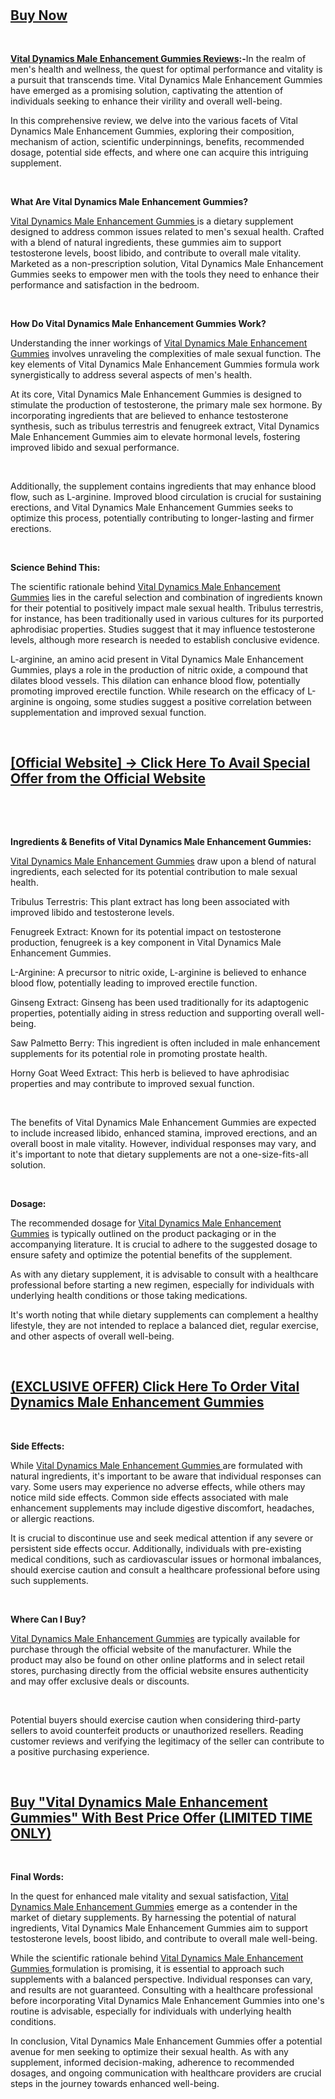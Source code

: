 <h1>&nbsp;</h1>
<h2><strong><a href="https://sales24hour.com/13bc">Buy Now</a></strong></h2>
<p>&nbsp;</p>
<p><strong><a href="https://sales24hour.com/13bc ">Vital Dynamics Male Enhancement Gummies Reviews</a>:-</strong>In the realm of men's health and wellness, the quest for optimal performance and vitality is a pursuit that transcends time. Vital Dynamics Male Enhancement Gummies have emerged as a promising solution, captivating the attention of individuals seeking to enhance their virility and overall well-being.&nbsp;</p>
<p>In this comprehensive review, we delve into the various facets of Vital Dynamics Male Enhancement Gummies, exploring their composition, mechanism of action, scientific underpinnings, benefits, recommended dosage, potential side effects, and where one can acquire this intriguing supplement.</p>
<p>&nbsp;</p>
<p><strong>What Are Vital Dynamics Male Enhancement Gummies?</strong></p>
<p><a href="https://sales24hour.com/13bc%20">Vital&nbsp;Dynamics Male Enhancement Gummies&nbsp;</a>is a dietary supplement designed to address common issues related to men's sexual health. Crafted with a blend of natural ingredients, these gummies aim to support testosterone levels, boost libido, and contribute to overall male vitality. Marketed as a non-prescription solution, Vital Dynamics Male Enhancement Gummies seeks to empower men with the tools they need to enhance their performance and satisfaction in the bedroom.</p>
<p>&nbsp;</p>
<p><strong>How Do Vital Dynamics Male Enhancement Gummies Work?</strong></p>
<p>Understanding the inner workings of&nbsp;<a href="https://sales24hour.com/13bc%20">Vital&nbsp;Dynamics Male Enhancement Gummies</a>&nbsp;involves unraveling the complexities of male sexual function. The key elements of Vital Dynamics Male Enhancement Gummies formula work synergistically to address several aspects of men's health.</p>
<p>At its core, Vital Dynamics Male Enhancement Gummies is designed to stimulate the production of testosterone, the primary male sex hormone. By incorporating ingredients that are believed to enhance testosterone synthesis, such as tribulus terrestris and fenugreek extract, Vital Dynamics Male Enhancement Gummies aim to elevate hormonal levels, fostering improved libido and sexual performance.</p>
<p>&nbsp;</p>
<p>Additionally, the supplement contains ingredients that may enhance blood flow, such as L-arginine. Improved blood circulation is crucial for sustaining erections, and Vital Dynamics Male Enhancement Gummies seeks to optimize this process, potentially contributing to longer-lasting and firmer erections.</p>
<p>&nbsp;</p>
<p><strong>Science Behind This:</strong></p>
<p>The scientific rationale behind&nbsp;<a href="https://sales24hour.com/13bc ">Vital Dynamics Male Enhancement Gummies</a>&nbsp;lies in the careful selection and combination of ingredients known for their potential to positively impact male sexual health. Tribulus terrestris, for instance, has been traditionally used in various cultures for its purported aphrodisiac properties. Studies suggest that it may influence testosterone levels, although more research is needed to establish conclusive evidence.</p>
<p>L-arginine, an amino acid present in Vital Dynamics Male Enhancement Gummies, plays a role in the production of nitric oxide, a compound that dilates blood vessels. This dilation can enhance blood flow, potentially promoting improved erectile function. While research on the efficacy of L-arginine is ongoing, some studies suggest a positive correlation between supplementation and improved sexual function.</p>
<p>&nbsp;</p>
<h2><a href="https://sales24hour.com/13bc ">[Official Website] &rarr; Click Here To Avail Special Offer from the Official Website</a></h2>
<p>&nbsp;</p>
<p>&nbsp;</p>
<p><strong>Ingredients &amp; Benefits of Vital Dynamics Male Enhancement Gummies:</strong></p>
<p><a href="https://sales24hour.com/13bc ">Vital Dynamics Male Enhancement Gummies</a>&nbsp;draw upon a blend of natural ingredients, each selected for its potential contribution to male sexual health.</p>
<p>Tribulus Terrestris: This plant extract has long been associated with improved libido and testosterone levels.</p>
<p>Fenugreek Extract: Known for its potential impact on testosterone production, fenugreek is a key component in Vital Dynamics Male Enhancement Gummies.</p>
<p>L-Arginine: A precursor to nitric oxide, L-arginine is believed to enhance blood flow, potentially leading to improved erectile function.</p>
<p>Ginseng Extract: Ginseng has been used traditionally for its adaptogenic properties, potentially aiding in stress reduction and supporting overall well-being.</p>
<p>Saw Palmetto Berry: This ingredient is often included in male enhancement supplements for its potential role in promoting prostate health.</p>
<p>Horny Goat Weed Extract: This herb is believed to have aphrodisiac properties and may contribute to improved sexual function.</p>
<p>&nbsp;</p>
<p>The benefits of Vital Dynamics Male Enhancement Gummies are expected to include increased libido, enhanced stamina, improved erections, and an overall boost in male vitality. However, individual responses may vary, and it's important to note that dietary supplements are not a one-size-fits-all solution.</p>
<p>&nbsp;</p>
<p><strong>Dosage:</strong></p>
<p>The recommended dosage for&nbsp;<a href="https://sales24hour.com/13bc ">Vital Dynamics Male Enhancement Gummies</a>&nbsp;is typically outlined on the product packaging or in the accompanying literature. It is crucial to adhere to the suggested dosage to ensure safety and optimize the potential benefits of the supplement.</p>
<p>As with any dietary supplement, it is advisable to consult with a healthcare professional before starting a new regimen, especially for individuals with underlying health conditions or those taking medications.</p>
<p>It's worth noting that while dietary supplements can complement a healthy lifestyle, they are not intended to replace a balanced diet, regular exercise, and other aspects of overall well-being.</p>
<p>&nbsp;</p>
<h2><a href="https://sales24hour.com/13bc ">(EXCLUSIVE OFFER) Click Here To Order Vital Dynamics Male Enhancement Gummies</a></h2>
<p>&nbsp;</p>
<p><strong>Side Effects:</strong></p>
<p>While&nbsp;<a href="https://sales24hour.com/13bc ">Vital Dynamics Male Enhancement Gummies&nbsp;</a>are formulated with natural ingredients, it's important to be aware that individual responses can vary. Some users may experience no adverse effects, while others may notice mild side effects. Common side effects associated with male enhancement supplements may include digestive discomfort, headaches, or allergic reactions.</p>
<p>It is crucial to discontinue use and seek medical attention if any severe or persistent side effects occur. Additionally, individuals with pre-existing medical conditions, such as cardiovascular issues or hormonal imbalances, should exercise caution and consult a healthcare professional before using such supplements.</p>
<p>&nbsp;</p>
<p><strong>Where Can I Buy?</strong></p>
<p><a href="https://sales24hour.com/13bc ">Vital Dynamics Male Enhancement Gummies</a>&nbsp;are typically available for purchase through the official website of the manufacturer. While the product may also be found on other online platforms and in select retail stores, purchasing directly from the official website ensures authenticity and may offer exclusive deals or discounts.</p>
<p>&nbsp;</p>
<p>Potential buyers should exercise caution when considering third-party sellers to avoid counterfeit products or unauthorized resellers. Reading customer reviews and verifying the legitimacy of the seller can contribute to a positive purchasing experience.</p>
<p>&nbsp;</p>
<h2><a href="https://sales24hour.com/13bc ">Buy "Vital Dynamics Male Enhancement Gummies" With Best Price Offer (LIMITED TIME ONLY)</a></h2>
<p>&nbsp;</p>
<p><strong>Final Words:</strong></p>
<p>In the quest for enhanced male vitality and sexual satisfaction,&nbsp;<a href="https://sales24hour.com/13bc ">Vital Dynamics Male Enhancement Gummies</a>&nbsp;emerge as a contender in the market of dietary supplements. By harnessing the potential of natural ingredients, Vital Dynamics Male Enhancement Gummies aim to support testosterone levels, boost libido, and contribute to overall male well-being.</p>
<p>While the scientific rationale behind&nbsp;<a href="https://sales24hour.com/13bc ">Vital Dynamics Male Enhancement Gummies&nbsp;</a>formulation is promising, it is essential to approach such supplements with a balanced perspective. Individual responses can vary, and results are not guaranteed. Consulting with a healthcare professional before incorporating Vital Dynamics Male Enhancement Gummies into one's routine is advisable, especially for individuals with underlying health conditions.</p>
<p>In conclusion, Vital Dynamics Male Enhancement Gummies offer a potential avenue for men seeking to optimize their sexual health. As with any supplement, informed decision-making, adherence to recommended dosages, and ongoing communication with healthcare providers are crucial steps in the journey towards enhanced well-being.</p>
